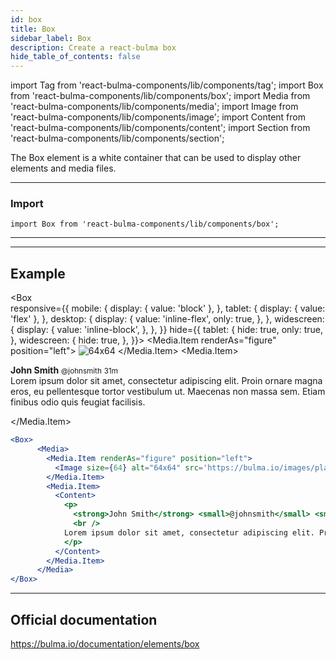 ```yaml
---
id: box
title: Box
sidebar_label: Box
description: Create a react-bulma box
hide_table_of_contents: false
---
```



import Tag from 'react-bulma-components/lib/components/tag';
import Box from 'react-bulma-components/lib/components/box';
import Media from 'react-bulma-components/lib/components/media';
import Image from 'react-bulma-components/lib/components/image';
import Content from 'react-bulma-components/lib/components/content';
import Section from 'react-bulma-components/lib/components/section';
 

The Box element is a white container that can be used to display other elements and media files.

---
### **Import**


```shell
import Box from 'react-bulma-components/lib/components/box';
```

---


---

## **Example**

<Box      
      responsive={{
        mobile: {
          display: {
            value: 'block'
          },
        },
        tablet: {
          display: {
            value: 'flex'
          },
        },
        desktop: {
          display: {
            value: 'inline-flex',
            only: true,
          },
        },
        widescreen: {
          display: {
            value: 'inline-block',
          },
        },
      }}
      hide={{
        tablet: {
          hide: true,
          only: true,
        },
        widescreen: {
          hide: true,
        },
      }}>
      <Media>
        <Media.Item renderAs="figure" position="left">
          <Image size={64} alt="64x64" src='https://bulma.io/images/placeholders/640x480.png' />
        </Media.Item>
        <Media.Item>
          <Content>
            <p>
              <strong>John Smith</strong> <small>@johnsmith</small> <small>31m</small>
              <br />
            Lorem ipsum dolor sit amet, consectetur adipiscing elit. Proin ornare magna eros, eu pellentesque tortor vestibulum ut. Maecenas non massa sem. Etiam finibus odio quis feugiat facilisis.
            </p>
          </Content>
        </Media.Item>
      </Media>
</Box>



``` jsx
<Box>
      <Media>
        <Media.Item renderAs="figure" position="left">
          <Image size={64} alt="64x64" src='https://bulma.io/images/placeholders/640x480.png' />
        </Media.Item>
        <Media.Item>
          <Content>
            <p>
              <strong>John Smith</strong> <small>@johnsmith</small> <small>31m</small>
              <br />
            Lorem ipsum dolor sit amet, consectetur adipiscing elit. Proin ornare magna eros, eu pellentesque tortor vestibulum ut. Maecenas non massa sem. Etiam finibus odio quis feugiat facilisis.
            </p>
          </Content>
        </Media.Item>
      </Media>
</Box>
```

---


## Official documentation

https://bulma.io/documentation/elements/box

